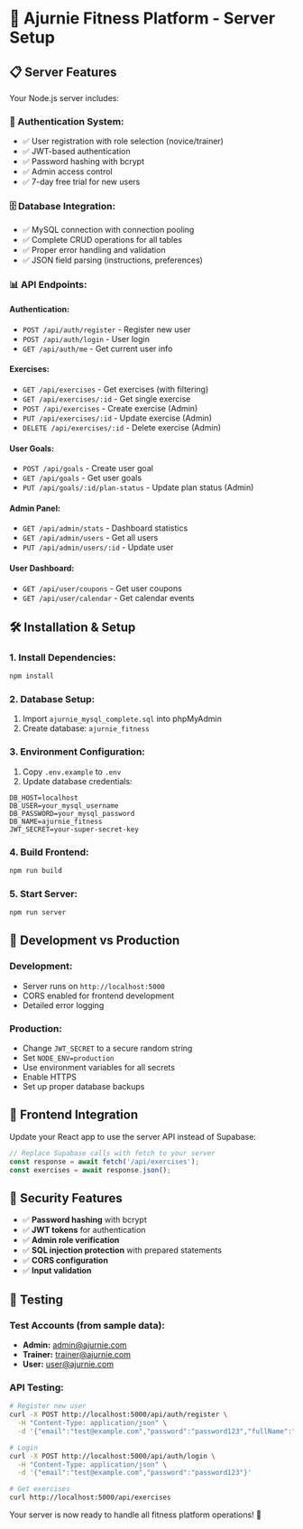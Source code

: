 # 🚀 Ajurnie Fitness Platform - Server Setup

## 📋 Server Features

Your Node.js server includes:

### **🔐 Authentication System:**
- ✅ User registration with role selection (novice/trainer)
- ✅ JWT-based authentication
- ✅ Password hashing with bcrypt
- ✅ Admin access control
- ✅ 7-day free trial for new users

### **🗄️ Database Integration:**
- ✅ MySQL connection with connection pooling
- ✅ Complete CRUD operations for all tables
- ✅ Proper error handling and validation
- ✅ JSON field parsing (instructions, preferences)

### **📊 API Endpoints:**

#### **Authentication:**
- `POST /api/auth/register` - Register new user
- `POST /api/auth/login` - User login
- `GET /api/auth/me` - Get current user info

#### **Exercises:**
- `GET /api/exercises` - Get exercises (with filtering)
- `GET /api/exercises/:id` - Get single exercise
- `POST /api/exercises` - Create exercise (Admin)
- `PUT /api/exercises/:id` - Update exercise (Admin)
- `DELETE /api/exercises/:id` - Delete exercise (Admin)

#### **User Goals:**
- `POST /api/goals` - Create user goal
- `GET /api/goals` - Get user goals
- `PUT /api/goals/:id/plan-status` - Update plan status (Admin)

#### **Admin Panel:**
- `GET /api/admin/stats` - Dashboard statistics
- `GET /api/admin/users` - Get all users
- `PUT /api/admin/users/:id` - Update user

#### **User Dashboard:**
- `GET /api/user/coupons` - Get user coupons
- `GET /api/user/calendar` - Get calendar events

## 🛠️ Installation & Setup

### **1. Install Dependencies:**
```bash
npm install
```

### **2. Database Setup:**
1. Import `ajurnie_mysql_complete.sql` into phpMyAdmin
2. Create database: `ajurnie_fitness`

### **3. Environment Configuration:**
1. Copy `.env.example` to `.env`
2. Update database credentials:
```env
DB_HOST=localhost
DB_USER=your_mysql_username
DB_PASSWORD=your_mysql_password
DB_NAME=ajurnie_fitness
JWT_SECRET=your-super-secret-key
```

### **4. Build Frontend:**
```bash
npm run build
```

### **5. Start Server:**
```bash
npm run server
```

## 🔧 Development vs Production

### **Development:**
- Server runs on `http://localhost:5000`
- CORS enabled for frontend development
- Detailed error logging

### **Production:**
- Change `JWT_SECRET` to a secure random string
- Set `NODE_ENV=production`
- Use environment variables for all secrets
- Enable HTTPS
- Set up proper database backups

## 🎯 Frontend Integration

Update your React app to use the server API instead of Supabase:

```javascript
// Replace Supabase calls with fetch to your server
const response = await fetch('/api/exercises');
const exercises = await response.json();
```

## 🔐 Security Features

- ✅ **Password hashing** with bcrypt
- ✅ **JWT tokens** for authentication
- ✅ **Admin role verification**
- ✅ **SQL injection protection** with prepared statements
- ✅ **CORS configuration**
- ✅ **Input validation**

## 📱 Testing

### **Test Accounts (from sample data):**
- **Admin:** admin@ajurnie.com
- **Trainer:** trainer@ajurnie.com  
- **User:** user@ajurnie.com

### **API Testing:**
```bash
# Register new user
curl -X POST http://localhost:5000/api/auth/register \
  -H "Content-Type: application/json" \
  -d '{"email":"test@example.com","password":"password123","fullName":"Test User","role":"novice"}'

# Login
curl -X POST http://localhost:5000/api/auth/login \
  -H "Content-Type: application/json" \
  -d '{"email":"test@example.com","password":"password123"}'

# Get exercises
curl http://localhost:5000/api/exercises
```

Your server is now ready to handle all fitness platform operations! 🎉